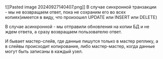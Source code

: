 ![[Pasted image 20240927140407.png]]
В случае синхронной транзакции - мы не возвращаем ответ, пока не сохраним его во всех копиях(имеется в виду, что произошел UPDATE или INSERT или DELETE)

В случае асинхронной - мы отправили обновления на копии БД и не ждем ответа, а сразу возвращаем пользователю ответ.

И бывает мастер-слейв, где данные пишутся только в мастер реплику, а в слейвы происходит копирование, либо мастер-мастер, когда данные могут быть записаны в каждый узел. 


